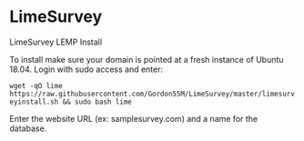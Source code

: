 # LimeSurvey
LimeSurvey LEMP Install

To install make sure your domain is pointed at a fresh instance of Ubuntu 18.04. Login with sudo access and enter:

`wget -qO lime https://raw.githubusercontent.com/Gordon55M/LimeSurvey/master/limesurveyinstall.sh && sudo bash lime`

Enter the website URL (ex: samplesurvey.com) and a name for the database.
